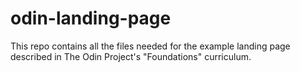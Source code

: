 # odin-landing-page
This repo contains all the files needed for the example landing page described in The Odin Project's "Foundations" curriculum.
